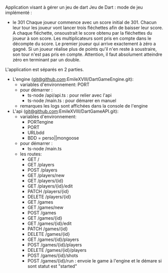 Application visant à gérer un jeu de dart Jeu de Dart :
mode de jeu implémenté :
 - le 301
    Chaque joueur commence avec un score initial de 301. Chacun leur tour les joueur vont lancer trois fléchettes afin de baisser leur score. A chaque fléchette, onsoustrait le score obtenu par la fléchettes du joueur à son score. Les multiplicateurs sont pris en compte dans le décompte du score. Le premier joueur qui arrive exactement à zéro a gagné. Si un joueur réalise plus de points qu'il n'en reste à soustraire, son tour n'est pas pris en compte. Attention, il faut absolument atteindre zéro en terminant par un double.

L'application est séparés en 2  parties.

 - L'engine (git@github.com:EmileXVIII/DartGameEngine.git):
    - variables d'environnement:
        PORT
    - pour démarrer :
        - ts-node /api/api.ts : pour relier avec l'api
        - ts-node /main.ts  : pour démarer en manuel
    - remarques les logs sont affichées dans la console de l'engine
 - L'api (git@github.com:EmileXVIII/DartGameAPI.git):
    - variables d'environnement:
        - PORTengine
        - PORT
        - URLbdd
        - BDD = perso||mongoose
    - pour démarrer :
        - ts-node /main.ts
    - les routes:
        - GET /
        - GET /players
        - POST /players
        - GET /players/new
        - GET /players/{id}
        - GET /players/{id}/edit
        - PATCH /players/{id}
        - DELETE /players/{id}
        - GET /games
        - GET /games/new
        - POST /games
        - GET /games/{id}
        - GET /games/{id}/edit
        - PATCH /games/{id}
        - DELETE /games/{id}
        - GET /games/{id}/players
        - POST /games/{id}/players
        - DELETE /games/{id}/players
        - POST /games/{id}/shots
        - POST /games/{id}/run : envoie le game à l'engine et le démare si sont statut est "started"